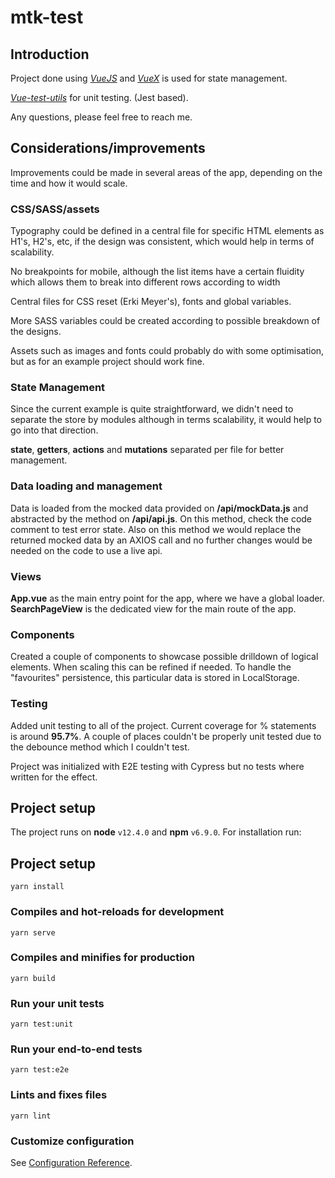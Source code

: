 # mtk-test

## Introduction

Project done using *[VueJS](https://vuejs.org/)* and *[VueX](https://vuex.vuejs.org/)* is used for state management. 

*[Vue-test-utils](https://vue-test-utils.vuejs.org/)* for unit testing. (Jest based).

Any questions, please feel free to reach me.

## Considerations/improvements

Improvements could be made in several areas of the app, depending on the time and how it would scale.

### CSS/SASS/assets

Typography could be defined in a central file for specific HTML elements as H1's, H2's, etc, if the design was consistent, which would help in terms of scalability.

No breakpoints for mobile, although the list items have a certain fluidity which allows them to break into different rows according to width

Central files for CSS reset (Erki Meyer's), fonts and global variables.

More SASS variables could be created according to possible breakdown of the designs.

Assets such as images and fonts could probably do with some optimisation, but as for an example project should work fine.

### State Management

Since the current example is quite straightforward, we didn't need to separate the store by modules although in terms scalability, it would help to go into that direction.

**state**, **getters**, **actions** and **mutations** separated per file for better management.

### Data loading and management

Data is loaded from the mocked data provided on **/api/mockData.js** and abstracted by the method on **/api/api.js**. On this method, check the code comment to test error state. Also on this method we would replace the returned mocked data by an AXIOS call and no further changes would be needed on the code to use a live api.

### Views

**App.vue** as the main entry point for the app, where we have a global loader. **SearchPageView** is the dedicated view for the main route of the app.

### Components

Created a couple of components to showcase possible drilldown of logical elements. When scaling this can be refined if needed.
To handle the "favourites" persistence, this particular data is stored in LocalStorage.

### Testing

Added unit testing to all of the project. Current coverage for % statements is around **95.7%**. A couple of places couldn't be properly unit tested due to the debounce method which I couldn't test.

Project was initialized with E2E testing with Cypress but no tests where written for the effect.


## Project setup
The project runs on **node** `v12.4.0` and **npm** `v6.9.0`. For installation run:

## Project setup
```
yarn install
```

### Compiles and hot-reloads for development
```
yarn serve
```

### Compiles and minifies for production
```
yarn build
```

### Run your unit tests
```
yarn test:unit
```

### Run your end-to-end tests
```
yarn test:e2e
```

### Lints and fixes files
```
yarn lint
```

### Customize configuration
See [Configuration Reference](https://cli.vuejs.org/config/).
